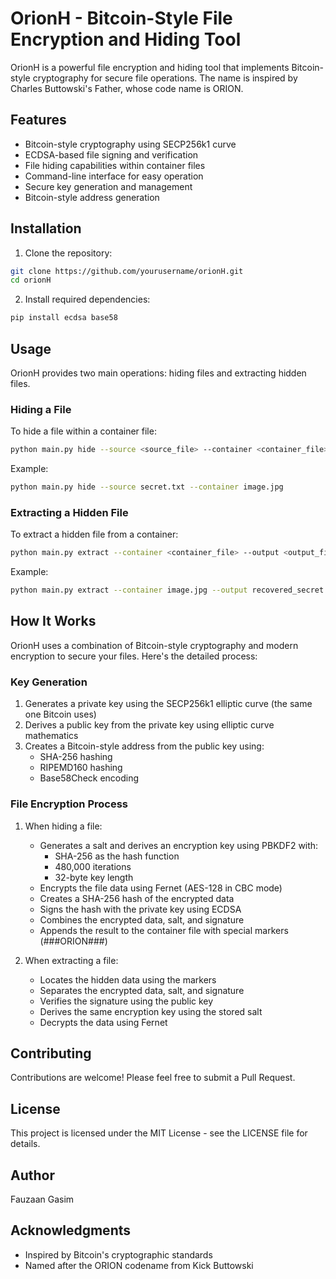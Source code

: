 # OrionH - Bitcoin-Style File Encryption and Hiding Tool

OrionH is a powerful file encryption and hiding tool that implements Bitcoin-style cryptography for secure file operations. The name is inspired by Charles Buttowski's Father, whose code name is ORION.

## Features

- Bitcoin-style cryptography using SECP256k1 curve
- ECDSA-based file signing and verification
- File hiding capabilities within container files
- Command-line interface for easy operation
- Secure key generation and management
- Bitcoin-style address generation

## Installation

1. Clone the repository:
```bash
git clone https://github.com/yourusername/orionH.git
cd orionH
```

2. Install required dependencies:
```bash
pip install ecdsa base58
```

## Usage

OrionH provides two main operations: hiding files and extracting hidden files.

### Hiding a File

To hide a file within a container file:

```bash
python main.py hide --source <source_file> --container <container_file>
```

Example:
```bash
python main.py hide --source secret.txt --container image.jpg
```

### Extracting a Hidden File

To extract a hidden file from a container:

```bash
python main.py extract --container <container_file> --output <output_file>
```

Example:
```bash
python main.py extract --container image.jpg --output recovered_secret.txt
```

## How It Works

OrionH uses a combination of Bitcoin-style cryptography and modern encryption to secure your files. Here's the detailed process:

### Key Generation
1. Generates a private key using the SECP256k1 elliptic curve (the same one Bitcoin uses)
2. Derives a public key from the private key using elliptic curve mathematics
3. Creates a Bitcoin-style address from the public key using:
   - SHA-256 hashing
   - RIPEMD160 hashing
   - Base58Check encoding

### File Encryption Process
1. When hiding a file:
   - Generates a salt and derives an encryption key using PBKDF2 with:
     - SHA-256 as the hash function
     - 480,000 iterations
     - 32-byte key length
   - Encrypts the file data using Fernet (AES-128 in CBC mode)
   - Creates a SHA-256 hash of the encrypted data
   - Signs the hash with the private key using ECDSA
   - Combines the encrypted data, salt, and signature
   - Appends the result to the container file with special markers (###ORION###)

2. When extracting a file:
   - Locates the hidden data using the markers
   - Separates the encrypted data, salt, and signature
   - Verifies the signature using the public key
   - Derives the same encryption key using the stored salt
   - Decrypts the data using Fernet

## Contributing

Contributions are welcome! Please feel free to submit a Pull Request.

## License

This project is licensed under the MIT License - see the LICENSE file for details.

## Author

Fauzaan Gasim

## Acknowledgments

- Inspired by Bitcoin's cryptographic standards
- Named after the ORION codename from Kick Buttowski
